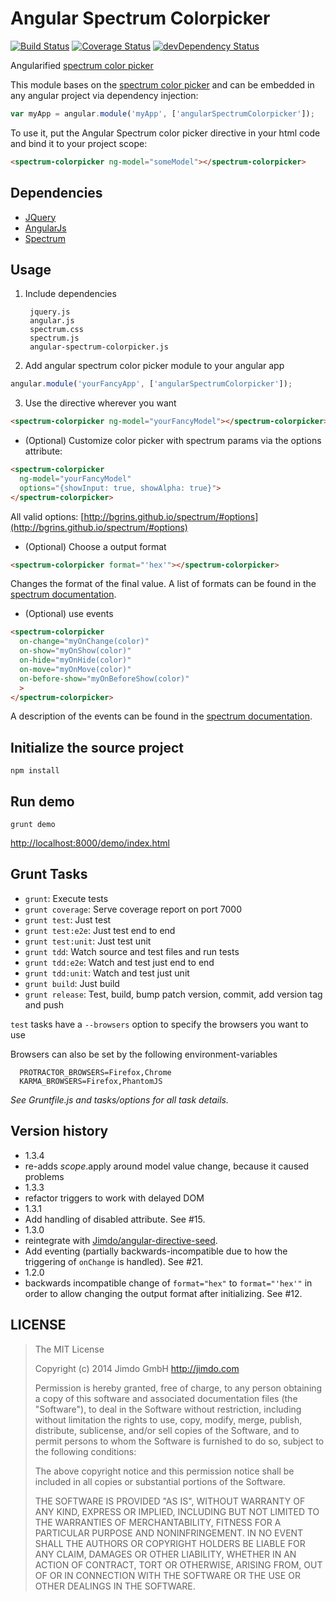 Angular Spectrum Colorpicker
============================

[![Build Status](https://travis-ci.org/Jimdo/angular-spectrum-colorpicker.png)](https://travis-ci.org/Jimdo/angular-spectrum-colorpicker)
[![Coverage Status](https://coveralls.io/repos/Jimdo/angular-spectrum-colorpicker/badge.png?branch=master)](https://coveralls.io/r/Jimdo/angular-spectrum-colorpicker?branch=master)
[![devDependency Status](https://david-dm.org/Jimdo/angular-spectrum-colorpicker/dev-status.svg)](https://david-dm.org/Jimdo/angular-spectrum-colorpicker#info=devDependencies)

Angularified [spectrum color picker](http://bgrins.github.io/spectrum/)

This module bases on the [spectrum color picker](http://bgrins.github.io/spectrum/)
and can be embedded in any angular project via dependency injection:

```javascript
var myApp = angular.module('myApp', ['angularSpectrumColorpicker']);
```

To use it, put the Angular Spectrum color picker directive in your html code and bind it to your project scope:

```html
<spectrum-colorpicker ng-model="someModel"></spectrum-colorpicker>
```


Dependencies
------------

 * [JQuery](http://jquery.com/)
 * [AngularJs](http://angularjs.org/)
 * [Spectrum](http://bgrins.github.io/spectrum/)


Usage
-----

1. Include dependencies

		jquery.js
		angular.js
		spectrum.css
		spectrum.js
		angular-spectrum-colorpicker.js
2. Add angular spectrum color picker module to your angular app
```javascript
angular.module('yourFancyApp', ['angularSpectrumColorpicker']);
```
3. Use the directive wherever you want
```html
<spectrum-colorpicker ng-model="yourFancyModel"></spectrum-colorpicker>
```
 * (Optional) Customize color picker with spectrum params via the options attribute:
```html
<spectrum-colorpicker
  ng-model="yourFancyModel"
  options="{showInput: true, showAlpha: true}">
</spectrum-colorpicker>
```
All valid options: [http://bgrins.github.io/spectrum/#options](http://bgrins.github.io/spectrum/#options)
 * (Optional) Choose a output format
```html
<spectrum-colorpicker format="'hex'"></spectrum-colorpicker>
```
Changes the format of the final value. A list of formats can be found in the [spectrum documentation](http://bgrins.github.io/spectrum/#details-acceptedColorInputs).
* (Optional) use events
```html
<spectrum-colorpicker
  on-change="myOnChange(color)"
  on-show="myOnShow(color)"
  on-hide="myOnHide(color)"
  on-move="myOnMove(color)"
  on-before-show="myOnBeforeShow(color)"
  >
</spectrum-colorpicker>
```
A description of the events can be found in the [spectrum documentation](https://bgrins.github.io/spectrum/#events).

Initialize the source project
-----------------------------

```shell
npm install
```


Run demo
--------

```shell
grunt demo
```

[http://localhost:8000/demo/index.html](http://localhost:8000/demo/index.html)


Grunt Tasks
-----------

 * `grunt`: Execute tests
 * `grunt coverage`: Serve coverage report on port 7000
 * `grunt test`: Just test
 * `grunt test:e2e`: Just test end to end
 * `grunt test:unit`: Just test unit
 * `grunt tdd`: Watch source and test files and run tests
 * `grunt tdd:e2e`: Watch and test just end to end
 * `grunt tdd:unit`: Watch and test just unit
 * `grunt build`: Just build
 * `grunt release`: Test, build, bump patch version, commit, add version tag and push

 `test` tasks have a `--browsers` option to specify the browsers you want to use

 Browsers can also be set by the following environment-variables
 ```
   PROTRACTOR_BROWSERS=Firefox,Chrome
   KARMA_BROWSERS=Firefox,PhantomJS
 ```

_See Gruntfile.js and tasks/options for all task details._

Version history
---------------
* 1.3.4
 * re-adds $scope.$apply around model value change, because it caused problems
* 1.3.3
 * refactor triggers to work with delayed DOM
* 1.3.1
 * Add handling of disabled attribute. See #15. 
* 1.3.0
 * reintegrate with [Jimdo/angular-directive-seed](https://github.com/Jimdo/angular-directive-seed).
 * Add eventing (partially backwards-incompatible due to how the triggering of `onChange` is handled). See #21.
* 1.2.0
 * backwards incompatible change of `format="hex"` to `format="'hex'"` in order to allow changing the output format after initializing. See #12.

LICENSE
-------

> The MIT License
>
> Copyright (c) 2014 Jimdo GmbH http://jimdo.com
>
> Permission is hereby granted, free of charge, to any person obtaining a copy
> of this software and associated documentation files (the "Software"), to deal
> in the Software without restriction, including without limitation the rights
> to use, copy, modify, merge, publish, distribute, sublicense, and/or sell
> copies of the Software, and to permit persons to whom the Software is
> furnished to do so, subject to the following conditions:
>
> The above copyright notice and this permission notice shall be included in
> all copies or substantial portions of the Software.
>
> THE SOFTWARE IS PROVIDED "AS IS", WITHOUT WARRANTY OF ANY KIND, EXPRESS OR
> IMPLIED, INCLUDING BUT NOT LIMITED TO THE WARRANTIES OF MERCHANTABILITY,
> FITNESS FOR A PARTICULAR PURPOSE AND NONINFRINGEMENT. IN NO EVENT SHALL THE
> AUTHORS OR COPYRIGHT HOLDERS BE LIABLE FOR ANY CLAIM, DAMAGES OR OTHER
> LIABILITY, WHETHER IN AN ACTION OF CONTRACT, TORT OR OTHERWISE, ARISING FROM,
> OUT OF OR IN CONNECTION WITH THE SOFTWARE OR THE USE OR OTHER DEALINGS IN
> THE SOFTWARE.
